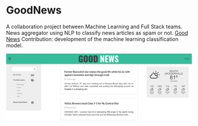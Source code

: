 # GoodNews
A collaboration project between Machine Learning and Full Stack teams.
News aggregator using NLP to classify news articles as spam or not.
[Good News](https://www.good-news.io/)
Contribution: development of the machine learning classification model.
   
![GoodNews](https://github.com/MarynaLongnickel/Projects/blob/master/GoodNews/GN.JPG)
